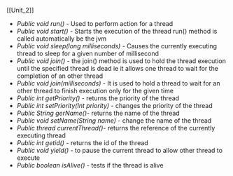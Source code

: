 [[Unit_2]]


- *Public void run()* - Used to perform action for a thread
- *Public void start()* - Starts the execution of the thread run() method is called automatically be the jvm
- *Public void sleep(long milliseconds)* - Causes the currently executing thread to sleep for a given number of millisecond  
- *Public void join()* - the join() method is used  to hold the thread execution until the specified thread is dead ie it allows one thread to wait for the completion of an other thread 
- *Public void join(milliseconds)* - It is used to hold a thread to wait for an other thread to finish execution  only for the given time 
- *Public int getPriority()* - returns the priority of the thread
- *Public int setPriority(Int priority)* - changes the priority of the thread
- *Public String gerName()*- returns the name of the thread 
- *Public void setName(String name)* - change the name of the thread
- *Public thread currentThread()*- returns the reference of the currently executing thread
- *Public int getid()* - returns the id of the thread
- *Public void yield()* - to pause the current thread to allow other thread to execute
- *Public boolean isAlive()* - tests if the thread is alive

